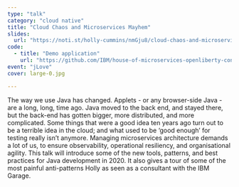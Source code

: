 ```yaml
---
type: "talk"
category: "cloud native"
title: "Cloud Chaos and Microservices Mayhem"
slides:
  url: "https://noti.st/holly-cummins/nmGju8/cloud-chaos-and-microservices-mayhem"
code:
  - title: "Demo application"
    url: "https://github.com/IBM/house-of-microservices-openliberty-contract-testing-sample"
event: "jLove"
cover: large-0.jpg

---
```

The way we use Java has changed. Applets - or any browser-side Java - are a long, long, time ago. Java moved to the back end, and stayed there, but the back-end has gotten bigger, more distributed, and more complicated. Some things that were a good idea ten years ago turn out to be a terrible idea in the cloud; and what used to be ‘good enough’ for testing really isn’t anymore. Managing microservices architecture demands a lot of us, to ensure observability, operational resiliency, and organisational agility. This talk will introduce some of the new tools, patterns, and best practices for Java development in 2020. It also gives a tour of some of the most painful anti-patterns Holly as seen as a consultant with the IBM Garage.